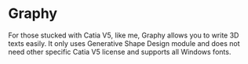 # Graphy

For those stucked with Catia V5, like me, Graphy allows you to write 3D texts easily.
It only uses Generative Shape Design module and does not need other specific Catia V5 license and supports all Windows fonts.
